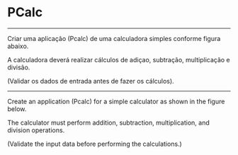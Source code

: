 # PCalc

------------------------------------------------------------------------------------------------

Criar uma aplicação (Pcalc) de uma calculadora simples conforme figura abaixo. 

A calculadora deverá realizar cálculos de adiçao, subtração, multiplicação e divisão.

(Validar os dados de entrada antes de fazer os cálculos).

------------------------------------------------------------------------------------------------

Create an application (Pcalc) for a simple calculator as shown in the figure below.

The calculator must perform addition, subtraction, multiplication, and division operations.

(Validate the input data before performing the calculations.)
